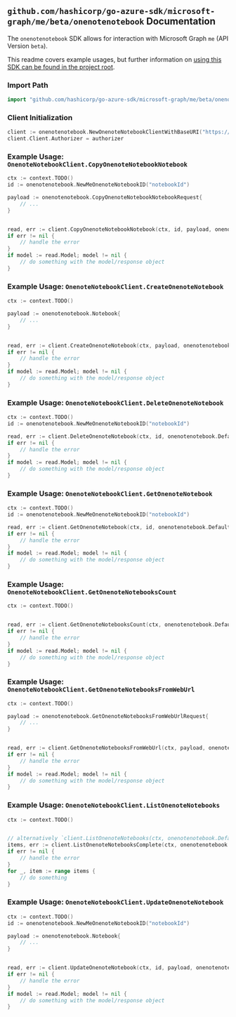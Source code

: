 
## `github.com/hashicorp/go-azure-sdk/microsoft-graph/me/beta/onenotenotebook` Documentation

The `onenotenotebook` SDK allows for interaction with Microsoft Graph `me` (API Version `beta`).

This readme covers example usages, but further information on [using this SDK can be found in the project root](https://github.com/hashicorp/go-azure-sdk/tree/main/docs).

### Import Path

```go
import "github.com/hashicorp/go-azure-sdk/microsoft-graph/me/beta/onenotenotebook"
```


### Client Initialization

```go
client := onenotenotebook.NewOnenoteNotebookClientWithBaseURI("https://graph.microsoft.com")
client.Client.Authorizer = authorizer
```


### Example Usage: `OnenoteNotebookClient.CopyOnenoteNotebookNotebook`

```go
ctx := context.TODO()
id := onenotenotebook.NewMeOnenoteNotebookID("notebookId")

payload := onenotenotebook.CopyOnenoteNotebookNotebookRequest{
	// ...
}


read, err := client.CopyOnenoteNotebookNotebook(ctx, id, payload, onenotenotebook.DefaultCopyOnenoteNotebookNotebookOperationOptions())
if err != nil {
	// handle the error
}
if model := read.Model; model != nil {
	// do something with the model/response object
}
```


### Example Usage: `OnenoteNotebookClient.CreateOnenoteNotebook`

```go
ctx := context.TODO()

payload := onenotenotebook.Notebook{
	// ...
}


read, err := client.CreateOnenoteNotebook(ctx, payload, onenotenotebook.DefaultCreateOnenoteNotebookOperationOptions())
if err != nil {
	// handle the error
}
if model := read.Model; model != nil {
	// do something with the model/response object
}
```


### Example Usage: `OnenoteNotebookClient.DeleteOnenoteNotebook`

```go
ctx := context.TODO()
id := onenotenotebook.NewMeOnenoteNotebookID("notebookId")

read, err := client.DeleteOnenoteNotebook(ctx, id, onenotenotebook.DefaultDeleteOnenoteNotebookOperationOptions())
if err != nil {
	// handle the error
}
if model := read.Model; model != nil {
	// do something with the model/response object
}
```


### Example Usage: `OnenoteNotebookClient.GetOnenoteNotebook`

```go
ctx := context.TODO()
id := onenotenotebook.NewMeOnenoteNotebookID("notebookId")

read, err := client.GetOnenoteNotebook(ctx, id, onenotenotebook.DefaultGetOnenoteNotebookOperationOptions())
if err != nil {
	// handle the error
}
if model := read.Model; model != nil {
	// do something with the model/response object
}
```


### Example Usage: `OnenoteNotebookClient.GetOnenoteNotebooksCount`

```go
ctx := context.TODO()


read, err := client.GetOnenoteNotebooksCount(ctx, onenotenotebook.DefaultGetOnenoteNotebooksCountOperationOptions())
if err != nil {
	// handle the error
}
if model := read.Model; model != nil {
	// do something with the model/response object
}
```


### Example Usage: `OnenoteNotebookClient.GetOnenoteNotebooksFromWebUrl`

```go
ctx := context.TODO()

payload := onenotenotebook.GetOnenoteNotebooksFromWebUrlRequest{
	// ...
}


read, err := client.GetOnenoteNotebooksFromWebUrl(ctx, payload, onenotenotebook.DefaultGetOnenoteNotebooksFromWebUrlOperationOptions())
if err != nil {
	// handle the error
}
if model := read.Model; model != nil {
	// do something with the model/response object
}
```


### Example Usage: `OnenoteNotebookClient.ListOnenoteNotebooks`

```go
ctx := context.TODO()


// alternatively `client.ListOnenoteNotebooks(ctx, onenotenotebook.DefaultListOnenoteNotebooksOperationOptions())` can be used to do batched pagination
items, err := client.ListOnenoteNotebooksComplete(ctx, onenotenotebook.DefaultListOnenoteNotebooksOperationOptions())
if err != nil {
	// handle the error
}
for _, item := range items {
	// do something
}
```


### Example Usage: `OnenoteNotebookClient.UpdateOnenoteNotebook`

```go
ctx := context.TODO()
id := onenotenotebook.NewMeOnenoteNotebookID("notebookId")

payload := onenotenotebook.Notebook{
	// ...
}


read, err := client.UpdateOnenoteNotebook(ctx, id, payload, onenotenotebook.DefaultUpdateOnenoteNotebookOperationOptions())
if err != nil {
	// handle the error
}
if model := read.Model; model != nil {
	// do something with the model/response object
}
```
